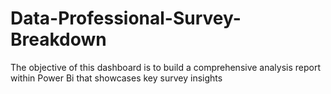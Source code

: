 # Data-Professional-Survey-Breakdown

The objective of this dashboard is to build a comprehensive analysis report within Power Bi that showcases key survey insights 
